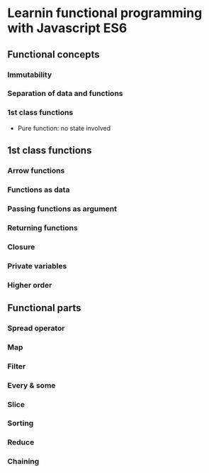 # Learnin functional programming with Javascript ES6

## Functional concepts

### Immutability

### Separation of data and functions

### 1st class functions

- Pure function: no state involved

## 1st class functions

### Arrow functions

### Functions as data

### Passing functions as argument

### Returning functions

### Closure

### Private variables

### Higher order

## Functional parts

### Spread operator

### Map

### Filter

### Every & some

### Slice

### Sorting

### Reduce

### Chaining